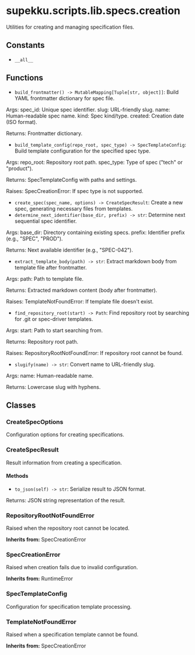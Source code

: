 # supekku.scripts.lib.specs.creation

Utilities for creating and managing specification files.

## Constants

- `__all__`

## Functions

- `build_frontmatter() -> MutableMapping[Tuple[str, object]]`: Build YAML frontmatter dictionary for spec file.

Args:
  spec_id: Unique spec identifier.
  slug: URL-friendly slug.
  name: Human-readable spec name.
  kind: Spec kind/type.
  created: Creation date (ISO format).

Returns:
  Frontmatter dictionary.
- `build_template_config(repo_root, spec_type) -> SpecTemplateConfig`: Build template configuration for the specified spec type.

Args:
  repo_root: Repository root path.
  spec_type: Type of spec ("tech" or "product").

Returns:
  SpecTemplateConfig with paths and settings.

Raises:
  SpecCreationError: If spec type is not supported.
- `create_spec(spec_name, options) -> CreateSpecResult`: Create a new spec, generating necessary files from templates.
- `determine_next_identifier(base_dir, prefix) -> str`: Determine next sequential spec identifier.

Args:
  base_dir: Directory containing existing specs.
  prefix: Identifier prefix (e.g., "SPEC", "PROD").

Returns:
  Next available identifier (e.g., "SPEC-042").
- `extract_template_body(path) -> str`: Extract markdown body from template file after frontmatter.

Args:
  path: Path to template file.

Returns:
  Extracted markdown content (body after frontmatter).

Raises:
  TemplateNotFoundError: If template file doesn't exist.
- `find_repository_root(start) -> Path`: Find repository root by searching for .git or spec-driver templates.

Args:
  start: Path to start searching from.

Returns:
  Repository root path.

Raises:
  RepositoryRootNotFoundError: If repository root cannot be found.
- `slugify(name) -> str`: Convert name to URL-friendly slug.

Args:
  name: Human-readable name.

Returns:
  Lowercase slug with hyphens.

## Classes

### CreateSpecOptions

Configuration options for creating specifications.

### CreateSpecResult

Result information from creating a specification.

#### Methods

- `to_json(self) -> str`: Serialize result to JSON format.

Returns:
  JSON string representation of the result.

### RepositoryRootNotFoundError

Raised when the repository root cannot be located.

**Inherits from:** SpecCreationError

### SpecCreationError

Raised when creation fails due to invalid configuration.

**Inherits from:** RuntimeError

### SpecTemplateConfig

Configuration for specification template processing.

### TemplateNotFoundError

Raised when a specification template cannot be found.

**Inherits from:** SpecCreationError
